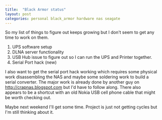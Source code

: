 ```yaml
---
title:  "Black Armor status"
layout: post
categories: personal black_armor hardware nas seagate
---
```


So my list of things to figure out keeps growing but I don't seem to get any time to work on them.

1. UPS software setup
2. DLNA server functionality
3. USB Hub issue to figure out so I can run the UPS and Printer together.
4. Serial Port hack (new)

I also want to get the serial port hack working which requires some physical work disassembling the NAS and maybe some soldering work to build a serial converter. The major work is already done by another guy on http://crapnas.blogspot.com but I'd have to follow along. There also appears to be a shortcut with an old Nokia USB cell phone cable that might be worth checking out.

Maybe next weekend I'll get some time. Project is just not getting cycles but I'm still thinking about it.
